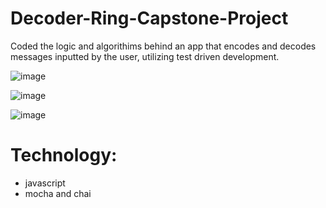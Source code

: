 # Decoder-Ring-Capstone-Project

Coded the logic and algorithims behind an app that encodes and decodes messages inputted by the user, utilizing test driven development.

![image](https://user-images.githubusercontent.com/102090637/187009506-5dc18707-7247-4b54-bc00-dc39a87776ff.png)

![image](https://user-images.githubusercontent.com/102090637/187009512-b0b84429-4fc3-41dd-9c06-6814488bfd9d.png)

![image](https://user-images.githubusercontent.com/102090637/187009523-8873bb64-dbf6-43b7-896e-30384d5b5fe4.png)

# Technology:
* javascript
* mocha and chai
